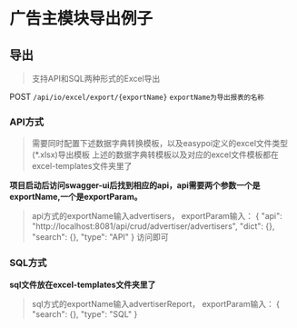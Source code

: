 # 广告主模块导出例子
## 导出
> 支持API和SQL两种形式的Excel导出

POST `/api/io/excel/export/{exportName}`
`exportName为导出报表的名称`
###  API方式
> 需要同时配置下述数据字典转换模板，以及easypoi定义的excel文件类型(*.xlsx)导出模板
>上述的数据字典转模板以及对应的excel文件模板都在excel-templates文件夹里了

**项目启动后访问swagger-ui后找到相应的api，api需要两个参数一个是exportName,一个是exportParam。**
>api方式的exportName输入advertisers，
exportParam输入：
{
  "api": "http://localhost:8081/api/crud/advertiser/advertisers",
  "dict": {},
  "search": {},
  "type": "API"
}
访问即可

### SQL方式
**sql文件放在excel-templates文件夹里了**
>sql方式的exportName输入advertiserReport，
exportParam输入：
{
  "search": {},
  "type": "SQL"
}


